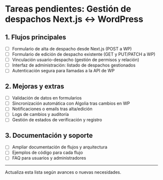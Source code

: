# Tareas pendientes: Gestión de despachos Next.js ↔ WordPress

## 1. Flujos principales
- [ ] Formulario de alta de despacho desde Next.js (POST a WP)
- [ ] Formulario de edición de despacho existente (GET y PUT/PATCH a WP)
- [ ] Vinculación usuario-despacho (gestión de permisos y relación)
- [ ] Interfaz de administración: listado de despachos gestionados
- [ ] Autenticación segura para llamadas a la API de WP

## 2. Mejoras y extras
- [ ] Validación de datos en formularios
- [ ] Sincronización automática con Algolia tras cambios en WP
- [ ] Notificaciones o emails tras alta/edición
- [ ] Logs de cambios y auditoría
- [ ] Gestión de estados de verificación y registro

## 3. Documentación y soporte
- [ ] Ampliar documentación de flujos y arquitectura
- [ ] Ejemplos de código para cada flujo
- [ ] FAQ para usuarios y administradores

---

Actualiza esta lista según avances o nuevas necesidades.